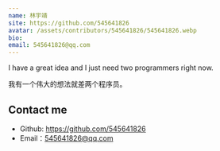 ```yaml
---
name: 林宇靖
site: https://github.com/545641826
avatar: /assets/contributors/545641826/545641826.webp
bio: 
email: 545641826@qq.com
---
```


I have a great idea and I just need two programmers right now.

我有一个伟大的想法就差两个程序员。

## Contact me

- Github: <https://github.com/545641826>
- Email：545641826@qq.com
